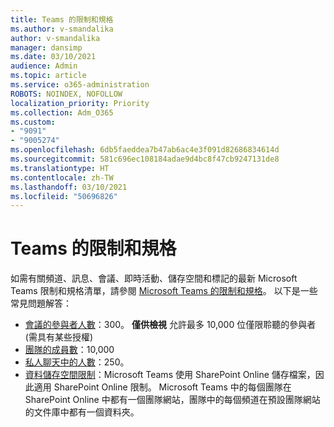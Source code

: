 ```yaml
---
title: Teams 的限制和規格
ms.author: v-smandalika
author: v-smandalika
manager: dansimp
ms.date: 03/10/2021
audience: Admin
ms.topic: article
ms.service: o365-administration
ROBOTS: NOINDEX, NOFOLLOW
localization_priority: Priority
ms.collection: Adm_O365
ms.custom:
- "9091"
- "9005274"
ms.openlocfilehash: 6db5faeddea7b47ab6ac4e3f091d82686834614d
ms.sourcegitcommit: 581c696ec108184adae9d4bc8f47cb9247131de8
ms.translationtype: HT
ms.contentlocale: zh-TW
ms.lasthandoff: 03/10/2021
ms.locfileid: "50696826"
---
```

# <a name="teams-limits-and-specifications"></a>Teams 的限制和規格

如需有關頻道、訊息、會議、即時活動、儲存空間和標記的最新 Microsoft Teams 限制和規格清單，請參閱 [Microsoft Teams 的限制和規格](https://docs.microsoft.com/microsoftteams/limits-specifications-teams)。 以下是一些常見問題解答：

- [會議的參與者人數](https://docs.microsoft.com/microsoftteams/limits-specifications-teams#meetings-and-calls)：300。 **僅供檢視** 允許最多 10,000 位僅限聆聽的參與者 (需具有某些授權)
- [團隊的成員數](https://docs.microsoft.com/microsoftteams/limits-specifications-teams#teams-and-channels)：10,000
- [私人聊天中的人數](https://docs.microsoft.com/microsoftteams/limits-specifications-teams#chat)：250。 
- [資料儲存空間限制](https://docs.microsoft.com/microsoftteams/limits-specifications-teams#storage)：Microsoft Teams 使用 SharePoint Online 儲存檔案，因此適用 SharePoint Online 限制。 Microsoft Teams 中的每個團隊在 SharePoint Online 中都有一個團隊網站，團隊中的每個頻道在預設團隊網站的文件庫中都有一個資料夾。

